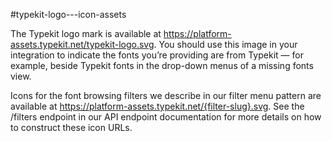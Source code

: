 #typekit-logo---icon-assets

The Typekit logo mark is available at https://platform-assets.typekit.net/typekit-logo.svg. You should use this image in your integration to indicate the fonts you’re providing are from Typekit — for example, beside Typekit fonts in the drop-down menus of a missing fonts view.

Icons for the font browsing filters we describe in our filter menu pattern are available at https://platform-assets.typekit.net/{filter-slug}.svg. See the /filters endpoint in our API endpoint documentation for more details on how to construct these icon URLs.
